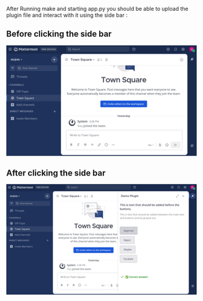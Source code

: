 After Running make and starting app.py you should be able to upload the plugin file and interact with it using the side bar :

## Before clicking the side bar

![Before clicking the side bar](before-clicking-sidebar.png)

## After clicking the side bar

![After clicking the side bar](after-clicking-sidebar.png) 
